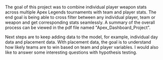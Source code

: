 
The goal of this project was to combine individual player weapon stats across multiple Apex Legends tournaments with team and player stats.
The end goal is being able to cross filter between any individual player, team or weapon and get corresponding stats seamlessly.
A summary of the overall process can be viewed in the pdf file named "Apex_Dashboard_Project".

Next steps are to keep adding data to the model, for example, individual day data and placement data. With placement data, the goal is to
understand how likely teams are to win based on team and player variables. I would also like to answer some interesting questions with hypothesis 
testing.
